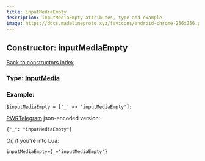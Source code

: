 ```yaml
---
title: inputMediaEmpty
description: inputMediaEmpty attributes, type and example
image: https://docs.madelineproto.xyz/favicons/android-chrome-256x256.png
---
```

## Constructor: inputMediaEmpty  
[Back to constructors index](index.md)






### Type: [InputMedia](../types/InputMedia.md)


### Example:

```
$inputMediaEmpty = ['_' => 'inputMediaEmpty'];
```  

[PWRTelegram](https://pwrtelegram.xyz) json-encoded version:

```
{"_": "inputMediaEmpty"}
```


Or, if you're into Lua:  


```
inputMediaEmpty={_='inputMediaEmpty'}

```



